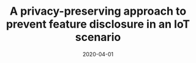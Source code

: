 ---
title: 'A privacy-preserving approach to prevent feature disclosure in an IoT scenario'
collection: publications
permalink: /publication/2020-04-01-Future Generation Computer Systems.md
excerpt: 'S. Nicolazzo, A.  Nocera, D.  Ursino, L.  Virgili'
date: 2020-04-01
venue: 'Future Generation Computer Systems'
link: 'https://doi.org/10.1016/j.future.2019.12.017'
---